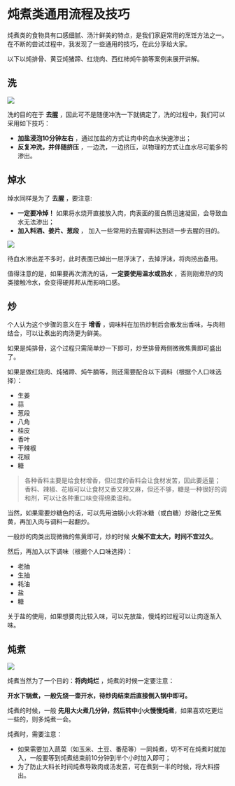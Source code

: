 # 炖煮类通用流程及技巧

炖煮类的食物具有口感细腻、汤汁鲜美的特点，是我们家庭常用的烹饪方法之一。在不断的尝试过程中，我发现了一些通用的技巧，在此分享给大家。

以下以炖排骨、黄豆炖猪蹄、红烧肉、西红柿炖牛腩等案例来展开讲解。

## 洗

![](https://xpzheng-book.oss-cn-shenzhen.aliyuncs.com/life/2542959c4e324e3fac9f2b9d0ebcb4ac_3024w_4032h.jpg)

洗的目的在于 **去腥** ，因此可不是随便冲洗一下就搞定了，洗的过程中，我们可以采用如下技巧：

- **加盐浸泡10分钟左右** ，通过加盐的方式让肉中的血水快速渗出；
- **反复冲洗，并伴随挤压** ，一边洗，一边挤压，以物理的方式让血水尽可能多的渗出。

## 焯水

焯水同样是为了 **去腥** ，要注意:

- **一定要冷焯！** 如果将水烧开直接放入肉，肉表面的蛋白质迅速凝固，会导致血水无法渗出；
- **加入料酒、姜片、葱段** ， 加入一些常用的去腥调料达到进一步去腥的目的。

![](https://xpzheng-book.oss-cn-shenzhen.aliyuncs.com/life/adf2dfbe427744ae991225d67d970e03_3024w_4032h.jpg)

待血水渗出差不多时，此时表面已焯出一层浮沫了，去掉浮沫，将肉捞出备用。

值得注意的是，如果要再次清洗的话，**一定要使用温水或热水** ，否则刚煮热的肉类接触冷水，会变得硬邦邦从而影响口感。

## 炒

个人认为这个步骤的意义在于 **增香** ，调味料在加热炒制后会散发出香味，与肉相结合，可以让煮出的肉汤更为鲜美。

如果是炖排骨，这个过程只需简单炒一下即可，炒至排骨两侧微微焦黄即可盛出了。

如果是做红烧肉、炖猪蹄、炖牛腩等，则还需要配合以下调料（根据个人口味选择）：

- 生姜
- 蒜
- 葱段
- 八角
- 桂皮
- 香叶
- 干辣椒
- 花椒
- 糖

> 各种香料主要是给食材增香，但过度的香料会让食材发苦，因此要适量；
> 香料、辣椒、花椒可以让食材又香又辣又麻，但还不够，糖是一种很好的调和剂，可以让各种重口味变得绵柔温和。

当然，如果需要炒糖色的话，可以先用油锅小火将冰糖（或白糖）炒融化之至焦黄，再加入肉与调料一起翻炒。

一般炒的肉类出现微微的焦黄即可，炒的时候 **火候不宜太大，时间不宜过久**。

然后，再加入以下调味（根据个人口味选择）：

- 老抽
- 生抽
- 耗油
- 盐
- 糖

关于盐的使用，如果想要肉比较入味，可以先放盐，慢炖的过程可以让肉逐渐入味。

## 炖煮

![](https://xpzheng-book.oss-cn-shenzhen.aliyuncs.com/life/273d0c9141c24d7d85682e01ec3ac153_750w_1000h.jpg)

炖煮当然为了一个目的：**将肉炖烂** ，炖煮的时候一定要注意：

**开水下锅煮，一般先烧一壶开水，待炒肉结束后直接倒入锅中即可。**

炖煮的时候，一般 **先用大火煮几分钟，然后转中小火慢慢炖煮**，如果喜欢吃更烂一些的，则多炖煮一会。

炖煮时，需要注意：

- 如果需要加入蔬菜（如玉米、土豆、番茄等）一同炖煮，切不可在炖煮时就加入，一般要等到炖煮结束前10分钟到半个小时加入即可；
- 为了防止大料长时间炖煮导致肉或汤发苦，可在煮到一半的时候，将大料捞出。


